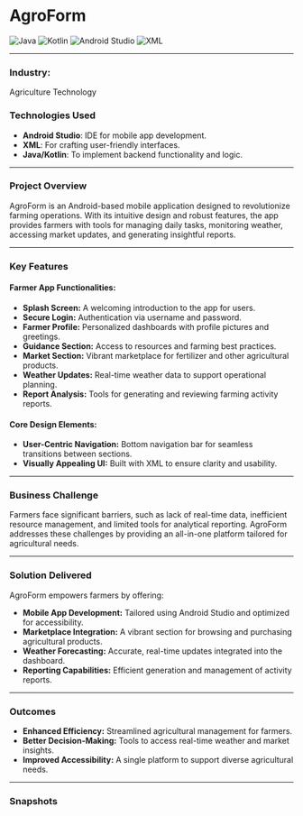 # **AgroForm**  
![Java](https://img.shields.io/badge/Java-ED8B00?style=for-the-badge&logo=java&logoColor=white) ![Kotlin](https://img.shields.io/badge/Kotlin-0095D5?style=for-the-badge&logo=kotlin&logoColor=white) ![Android Studio](https://img.shields.io/badge/Android%20Studio-3DDC84?style=for-the-badge&logo=android-studio&logoColor=white) ![XML](https://img.shields.io/badge/XML-FF6600?style=for-the-badge&logo=xml&logoColor=white)

---

### **Industry:**  
Agriculture Technology  

### **Technologies Used**  
- **Android Studio**: IDE for mobile app development.  
- **XML**: For crafting user-friendly interfaces.  
- **Java/Kotlin**: To implement backend functionality and logic.  

---

### **Project Overview**  
AgroForm is an Android-based mobile application designed to revolutionize farming operations. With its intuitive design and robust features, the app provides farmers with tools for managing daily tasks, monitoring weather, accessing market updates, and generating insightful reports.  

---

### **Key Features**  

#### **Farmer App Functionalities:**  
- **Splash Screen:** A welcoming introduction to the app for users.  
- **Secure Login:** Authentication via username and password.  
- **Farmer Profile:** Personalized dashboards with profile pictures and greetings.  
- **Guidance Section:** Access to resources and farming best practices.  
- **Market Section:** Vibrant marketplace for fertilizer and other agricultural products.  
- **Weather Updates:** Real-time weather data to support operational planning.  
- **Report Analysis:** Tools for generating and reviewing farming activity reports.  

#### **Core Design Elements:**  
- **User-Centric Navigation:** Bottom navigation bar for seamless transitions between sections.  
- **Visually Appealing UI:** Built with XML to ensure clarity and usability.  

---

### **Business Challenge**  
Farmers face significant barriers, such as lack of real-time data, inefficient resource management, and limited tools for analytical reporting. AgroForm addresses these challenges by providing an all-in-one platform tailored for agricultural needs.  

---

### **Solution Delivered**  
AgroForm empowers farmers by offering:  
- **Mobile App Development:** Tailored using Android Studio and optimized for accessibility.  
- **Marketplace Integration:** A vibrant section for browsing and purchasing agricultural products.  
- **Weather Forecasting:** Accurate, real-time updates integrated into the dashboard.  
- **Reporting Capabilities:** Efficient generation and management of activity reports.  

---

### **Outcomes**  
- **Enhanced Efficiency:** Streamlined agricultural management for farmers.  
- **Better Decision-Making:** Tools to access real-time weather and market insights.  
- **Improved Accessibility:** A single platform to support diverse agricultural needs.  

---

### **Snapshots**  
